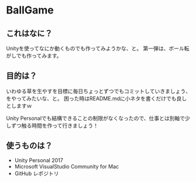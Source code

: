 # BallGame

## これはなに？

Unityを使ってなにか動くものでも作ってみようかな、と。
第一弾は、ボール転がしでも作ってみます。

## 目的は？

いわゆる草を生やすを目標に毎日ちょっとずつでもコミットしていきましょう、をやってみたいな、と。
困った時はREADME.mdに小ネタを書くだけでも良しとしますｗ

Unity Personalでも結構できることの制限がなくなったので、仕事とは別軸で少しずつ触る時間を作って行きましょう！

## 使うものは？

- Unity Personal 2017
- Microsoft VisualStudio Community for Mac
- GitHub レポジトリ
